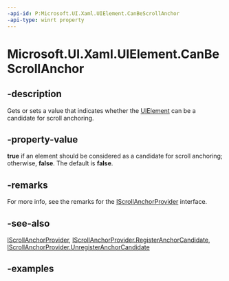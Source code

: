 ```yaml
---
-api-id: P:Microsoft.UI.Xaml.UIElement.CanBeScrollAnchor
-api-type: winrt property
---
```


<!-- Property syntax.
public bool CanBeScrollAnchor { get;  set; }
-->

# Microsoft.UI.Xaml.UIElement.CanBeScrollAnchor

## -description

Gets or sets a value that indicates whether the [UIElement](uielement.md) can be a candidate for scroll anchoring.

## -property-value

**true** if an element should be considered as a candidate for scroll anchoring; otherwise, **false**. The default is **false**.

## -remarks

For more info, see the remarks for the [IScrollAnchorProvider](../microsoft.ui.xaml.controls/iscrollanchorprovider.md) interface.

## -see-also

[IScrollAnchorProvider](../microsoft.ui.xaml.controls/iscrollanchorprovider.md), [IScrollAnchorProvider.RegisterAnchorCandidate](../microsoft.ui.xaml.controls/iscrollanchorprovider_registeranchorcandidate_1915074492.md), [IScrollAnchorProvider.UnregisterAnchorCandidate](../microsoft.ui.xaml.controls/iscrollanchorprovider_unregisteranchorcandidate_1598248032.md)

## -examples

